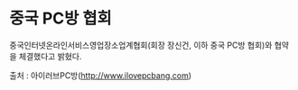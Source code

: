 # 중국 PC방 협회

중국인터넷온라인서비스영업장소업계협회(회장 장신건, 이하 중국 PC방 협회)와 협약을 체결했다고 밝혔다.

출처 : 아이러브PC방(http://www.ilovepcbang.com)